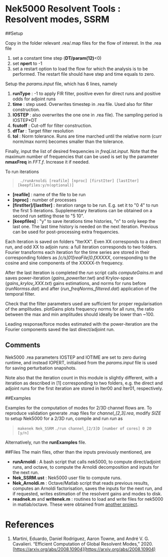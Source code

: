 # Nek5000 Resolvent Tools : Resolvent modes, SSRM

##Setup

Copy in the folder relevant .rea/.map files for the flow of interest. In the .rea file 

1. set a constant time step (**DT/param(12)**<0)
2. set **npert** to -1
3. set a restart option to load the flow for which the analysis is to be performed. The restart file should have step and time equals to zero.

Setup the *params.input* file, which has 6 lines, namely

1. **runType** :  -1 to apply FIR filter, positive even for direct runs and positive odds for adjoint runs
2. **time** : step used. Overwrites timestep in .rea file. Used also for filter construction.  
3. **IOSTEP** : also overwrites the one one in .rea file). The sampling period is IOSTEP*DT
4. **fcutoff** : Cut-off for filter construction.
5. **dfTar** : Target filter resolution
6. **tol**  : Norm tolerance. Runs are time marched until the relative norm (curr norm/max norm) becomes smaller than the tolerance.

Finally, input the list of desired frequencies in *freqList.input*. Note that the maximum number of frequencies that can be used is set by the parameter **nmaxFreq** in *FFT.f*. Increase it if needed.

To run iterations
> ` ./runArnoldi [reafile] [nproc] [firstIter] [lastIter] [keepfiles:y/n(optional)]`

* **[reafile]** : name of the file to be run
* **[nproc]** : number of processes
* **[firstIter]/[lastIter]** : iteration range to be run. E.g. set it to "0 4" to run the first 5 iterations. Supplementary  iterations can be obtained on a second run setting those to "5 10".
* **[keepfiles]** : "y" to save iterations time histories, "n" to only keep the last one. The last time history is needed on the next iteration. Previous can be used for post-processing extra frequencies.

Each iteration is saved on folders "IterXX". Even XX corresponds to a direct run, and odd XX to adjoin runs: a full iteration corresponds to two folders. Fourier transforms each iteration for the time series are stored in their corresponding folders as *[c/s]01[reaFile]0.fXXXXX*, corresponding to the cosine and sine components of the XXXXX-th frequency.

After the last iteration is completed the *run* script calls *computeGains.m* and saves power-iteration (*gains_powerIter.twt*) and Krylov-space (*gains_krylov_XXX.txt*) gains estimations, and norms for runs before (*runNormss.dat*) and after (*run_freqNorms_filtered.dat*) application of the temporal filter.

Check that the filter parameters used are sufficient for proper regularisation of the amplitudes. plotGains plots frequency norms for all runs, the ratio between the max and min amplitudes should ideally be lower than ~100.

Leading response/force modes estimated with the power-iteration  are the Fourier components saved the last direct/adjoint run.

## Comments
Nek5000 .rea parameters IOSTEP and IOTIME are set to zero during runtime, and instead IOPERT, initialised from the *params.input* file is used for saving perturbation snapshots. 

Note also that the iteration count in this module is slightly different, with a iteration as described in [1] corresponding to two folders, e.g. the direct and adjoint runs for the first iteration are stored in Iter00 and Iter01, respectively.

##Examples


Examples for the computation of modes for 2/3D channel flows are. To reproduce validation generate .map files for *channel_[2,3].rea*, modify *SIZE* to setup Nek5000 for a 2/3D run, compile and run *run* as
>  `makenek Nek_SSRM`
>  `./run channel_[2/3]D [number of cores] 0 20 [y/n]`

Alternatively, run the **runExamples** file.



##Files
The main files, other than the inputs previously mentioned, are

* **runArnoldi** : A bash script that calls nek5000, to compute direct/adjoint runs, and octave, to compute the Arnoldi decomposition and inputs for the next run.
* **Nek_SSRM.ust** : Nek5000 user file to compute runs.
* **Nek_Arnoldi.m** : Octave/Matlab script that reads previous results,  computes an Arnoldi factorisation, saves the inputs for the next run, and if requested, writes estimation of the resolvent gains and modes to disk. 
* **readnek.m** and **writenek.m** : routines to load and write files for nek5000 in matlab/octave. These were obtained from [another project](https://github.com/nfabbiane/nekmatlab).



# References

1. Martini, Eduardo, Daniel Rodríguez, Aaron Towne, and André V. G. Cavalieri. “Efficient Computation of Global Resolvent Modes,” 2020. [https://arxiv.org/abs/2008.10904](https://arxiv.org/abs/2008.10904) 




